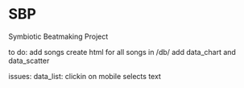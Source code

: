 # SBP
Symbiotic Beatmaking Project


to do:
add songs
create html for all songs in /db/
add data_chart and data_scatter

issues:
data_list: clickin on mobile selects text